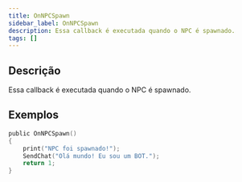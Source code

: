 ```yaml
---
title: OnNPCSpawn
sidebar_label: OnNPCSpawn
description: Essa callback é executada quando o NPC é spawnado.
tags: []
---
```


## Descrição

Essa callback é executada quando o NPC é spawnado.


## Exemplos

```c
public OnNPCSpawn()
{
    print("NPC foi spawnado!");
    SendChat("Olá mundo! Eu sou um BOT.");
    return 1;
}
```
